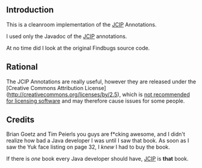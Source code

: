<!---
   Copyright 2013 Stephen Connolly.

   Licensed under the Apache License, Version 2.0 (the "License");
   you may not use this file except in compliance with the License.
   You may obtain a copy of the License at

       http://www.apache.org/licenses/LICENSE-2.0

   Unless required by applicable law or agreed to in writing, software
   distributed under the License is distributed on an "AS IS" BASIS,
   WITHOUT WARRANTIES OR CONDITIONS OF ANY KIND, either express or implied.
   See the License for the specific language governing permissions and
   limitations under the License.
-->
Introduction
------------

This is a cleanroom implementation of the [JCIP][1] Annotations.

I used only the Javadoc of the [JCIP][1] annotations.

At no time did I look at the original Findbugs source code.

Rational
--------

The JCIP Annotations are really useful, however they are released
under the [Creative Commons Attribution License]
(http://creativecommons.org/licenses/by/2.5), which is 
[not recommended for licensing software](http://wiki.creativecommons.org/FAQ#Can_I_use_a_Creative_Commons_license_for_software.3F) 
and may therefore cause issues for some people.

Credits
-------

Brian Goetz and Tim Peierls you guys are f*cking awesome, and I didn't 
realize how bad a Java developer I was until I saw that book. As soon as
I saw the Yuk face listing on page 32, I *knew* I had to buy the book. 

If there is *one* book every Java developer should have, [JCIP][1] is **that** book.

  [1]: http://jcip.net